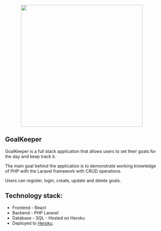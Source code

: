 <p align="center"><img src="https://res.cloudinary.com/dtfbvvkyp/image/upload/v1566331377/laravel-logolockup-cmyk-red.svg" width="400"></p>



## GoalKeeper

GoalKeeper is a full stack application that allows users to set their goals for the day and keep track it.

The main goal behind the application is to demonstrate working knowledge of PHP with the Laravel framework with CRUD operations.

Users can register, login, create, update and delete goals.

## Technology stack:
- Frontend - React
- Backend - PHP Laravel
- Database - SQL - Hosted on Heroku
- Deployed to [Heroku](http://goalkeepercheck.herokuapp.com/).


